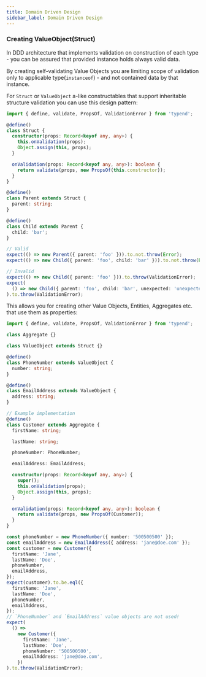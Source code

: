 ```yaml
---
title: Domain Driven Design
sidebar_label: Domain Driven Design
---
```


### Creating ValueObject(Struct)

In DDD architecture that implements validation on construction of each type - you can be assured that provided instance holds always valid data.

By creating self-validating Value Objects you are limiting scope of validation only to applicable type(`instanceof`) - and not contained data by that instance.

For `Struct` or `ValueObject` a-like constructables that support inheritable structure validation you can use this design pattern:

```ts
import { define, validate, PropsOf, ValidationError } from 'typend';

@define()
class Struct {
  constructor(props: Record<keyof any, any>) {
    this.onValidation(props);
    Object.assign(this, props);
  }

  onValidation(props: Record<keyof any, any>): boolean {
    return validate(props, new PropsOf(this.constructor));
  }
}

@define()
class Parent extends Struct {
  parent: string;
}

@define()
class Child extends Parent {
  child: 'bar';
}

// Valid
expect(() => new Parent({ parent: 'foo' })).to.not.throw(Error);
expect(() => new Child({ parent: 'foo', child: 'bar' })).to.not.throw(Error);

// Invalid
expect(() => new Child({ parent: 'foo' })).to.throw(ValidationError);
expect(
  () => new Child({ parent: 'foo', child: 'bar', unexpected: 'unexpected' })
).to.throw(ValidationError);
```

This allows you for creating other Value Objects, Entities, Aggregates etc. that use them as properties:

```ts
import { define, validate, PropsOf, ValidationError } from 'typend';

class Aggregate {}

class ValueObject extends Struct {}

@define()
class PhoneNumber extends ValueObject {
  number: string;
}

@define()
class EmailAddress extends ValueObject {
  address: string;
}

// Example implementation
@define()
class Customer extends Aggregate {
  firstName: string;

  lastName: string;

  phoneNumber: PhoneNumber;

  emailAddress: EmailAddress;

  constructor(props: Record<keyof any, any>) {
    super();
    this.onValidation(props);
    Object.assign(this, props);
  }

  onValidation(props: Record<keyof any, any>): boolean {
    return validate(props, new PropsOf(Customer));
  }
}

const phoneNumber = new PhoneNumber({ number: '500500500' });
const emailAddress = new EmailAddress({ address: 'jane@doe.com' });
const customer = new Customer({
  firstName: 'Jane',
  lastName: 'Doe',
  phoneNumber,
  emailAddress,
});
expect(customer).to.be.eql({
  firstName: 'Jane',
  lastName: 'Doe',
  phoneNumber,
  emailAddress,
});
// `PhoneNumber` and `EmailAddress` value objects are not used!
expect(
  () =>
    new Customer({
      firstName: 'Jane',
      lastName: 'Doe',
      phoneNumber: '500500500',
      emailAddress: 'jane@doe.com',
    })
).to.throw(ValidationError);
```
